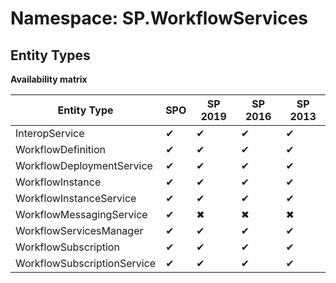 # Namespace: SP.WorkflowServices
## Entity Types

**Availability matrix**

Entity Type | SPO | SP 2019 | SP 2016 | SP 2013
----------|-----|---------|---------|--------
InteropService | ✔ | ✔ | ✔ | ✔
WorkflowDefinition | ✔ | ✔ | ✔ | ✔
WorkflowDeploymentService | ✔ | ✔ | ✔ | ✔
WorkflowInstance | ✔ | ✔ | ✔ | ✔
WorkflowInstanceService | ✔ | ✔ | ✔ | ✔
WorkflowMessagingService | ✔ | ✖ | ✖ | ✖
WorkflowServicesManager | ✔ | ✔ | ✔ | ✔
WorkflowSubscription | ✔ | ✔ | ✔ | ✔
WorkflowSubscriptionService | ✔ | ✔ | ✔ | ✔
